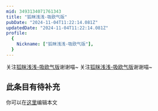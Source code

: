 ```yaml
---
mid: 3493134071761343
title: "狐眯浅浅-吸欧气版"
pubDate: "2024-11-04T11:22:14.081Z"
updatedDate: "2024-11-04T11:22:14.081Z"
profile:
  {
    Nickname: ["狐眯浅浅-吸欧气版"],
  }
---
```


关注[狐眯浅浅-吸欧气版](https://space.bilibili.com/3493134071761343)谢谢喵~ 关注[狐眯浅浅-吸欧气版](https://space.bilibili.com/3493134071761343)谢谢喵~

## 此条目有待补充
你可以在[这里](https://github.com/Yuhanawa/VTuber.ICU/edit/master/src/content/v/狐眯浅浅-吸欧气版/index.md)编辑本文
